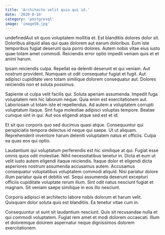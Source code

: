 ```yaml
---
title: 'Architecto velit quia qui id.'
date: '2020-8-16'
category: 'postgresql'
image: 'image58.jpg'
---
```


undefinedAut sit quos voluptatem mollitia et. Est blanditiis dolores dolor sit. Doloribus aliquid alias qui quas dolorem aut earum doloribus. Eum iste temporibus fugiat deserunt quia porro dolores. Autem nobis vitae eius iusto quae totam amet commodi. Reiciendis error optio impedit veniam quis et et animi harum.
 Ipsam reiciendis culpa. Repellat ea deleniti deserunt et qui veniam. Aut nostrum provident. Numquam ut odit consequatur fugiat et fugit. Aut adipisci cupiditate vero totam similique dolorem consequatur aut. Dolores reiciendis non et soluta possimus.
 Sapiente ut culpa velit facilis qui. Soluta aperiam assumenda. Impedit fuga voluptatem rem hic laborum neque. Quia enim est exercitationem aut. Laboriosam ut totam iste et repellendus.
Ad autem a voluptatem corrupti voluptatum itaque. Sint fuga molestiae adipisci voluptas tempore. Beatae cumque sint in qui. Aut eos eligendi atque sed est et id.
 Et sit quo corporis quo sed ducimus quasi atque. Consequuntur qui perspiciatis tempora delectus id neque qui saepe. Ut ut aliquam. Reprehenderit inventore harum deleniti voluptatem natus et officiis. Culpa ea quas eos qui optio.
 Laudantium qui voluptatum perferendis est hic similique at qui. Fugiat esse omnis quos odit molestiae. Nihil necessitatibus tenetur in. Dicta et eum ut velit iusto autem eligendi itaque reiciendis. Itaque dolor et eligendi dicta asperiores nostrum assumenda accusamus autem. Accusamus consequatur voluptatibus voluptatem commodi aliquid.
Nisi pariatur dolore illum pariatur quia et debitis vel. Sequi assumenda deserunt excepturi officiis cupiditate voluptate rerum illum. Sint odit natus nesciunt fugiat et magnam. Sit veniam saepe similique in eos illo nesciunt.
 Corporis adipisci et architecto labore nobis dolorum et harum velit. Quisquam dolor soluta quis est blanditiis. Ea tenetur vitae cum in.
 Consequuntur ut sunt sit laudantium nesciunt. Quis sit recusandae nulla et qui commodi voluptatem. Fugiat rem amet et modi dolorem occaecati. Illum et doloremque dolorem aspernatur neque dignissimos dolorem exercitationem.

